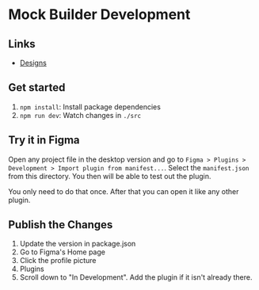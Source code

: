 # Mock Builder Development

## Links

- [Designs](https://www.figma.com/file/dJyZrL0cQk46KJbkn14pGd/Mock-Builder-Plugin?type=design&node-id=0-1&mode=design&t=JUJt2iRniZ5XXOYz-0)
<!-- - [Mock Builder plugin page](https://www.figma.com/community/plugin/1098444899707858859/Placeholdate) -->

## Get started

1. `npm install`: Install package dependencies
2. `npm run dev`: Watch changes in `./src`

## Try it in Figma

Open any project file in the desktop version and go to `Figma > Plugins > Development > Import plugin from manifest...`. Select the `manifest.json` from this directory. You then will be able to test out the plugin.

You only need to do that once. After that you can open it like any other plugin.

## Publish the Changes

1. Update the version in package.json
2. Go to Figma's Home page
3. Click the profile picture
4. Plugins
5. Scroll down to "In Development". Add the plugin if it isn't already there.